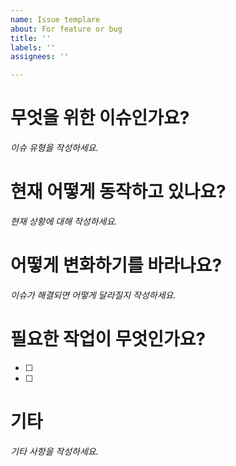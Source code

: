 ```yaml
---
name: Issue templare
about: For feature or bug
title: ''
labels: ''
assignees: ''

---
```


# 무엇을 위한 이슈인가요?

_이슈 유형을 작성하세요._

# 현재 어떻게 동작하고 있나요?

_현재 상황에 대해 작성하세요._

# 어떻게 변화하기를 바라나요?

_이슈가 해결되면 어떻게 달라질지 작성하세요._

# 필요한 작업이 무엇인가요?

- [ ]
- [ ]

# 기타

_기타 사항을 작성하세요._
